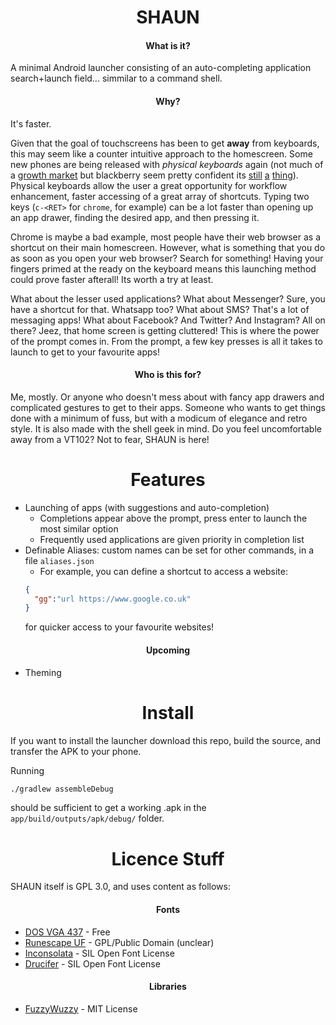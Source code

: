 <h1 align="center">SHAUN</h1>

<h4 align="center">What is it?</h4>

A minimal Android launcher consisting of an auto-completing application search+launch field... simmilar to a command shell.

<h4 align="center">Why?</h4>

It's faster.

Given that the goal of touchscreens has been to get **away** from keyboards, this may seem like a counter intuitive approach to the homescreen. Some new phones are being released with *physical keyboards* again (not much of a [growth market](https://trends.google.com/trends/explore?q=android%20physical%20keyboard&date=all) but blackberry seem pretty confident its [still](https://www.gsmarena.com/blackberry_passport-6457.php) [a](https://www.blackberrymobile.com/uk/keyone/) [thing](https://www.pocket-lint.com/phones/news/blackberry/143328-blackberry-key-2-specs-release-date-features-details)). Physical keyboards allow the user a great opportunity for workflow enhancement, faster accessing of a great array of shortcuts. Typing two keys (`c-<RET>` for `chrome`, for example) can be a lot faster than opening up an app drawer, finding the desired app, and then pressing it. 

Chrome is maybe a bad example, most people have their web browser as a shortcut on their main homescreen. However, what is something that you do as soon as you open your web browser? Search for something! Having your fingers primed at the ready on the keyboard means this launching method could prove faster afterall! Its worth a try at least.

What about the lesser used applications? What about Messenger? Sure, you have a shortcut for that. Whatsapp too? What about SMS? That's a lot of messaging apps! What about Facebook? And Twitter? And Instagram? All on there? Jeez, that home screen is getting cluttered! This is where the power of the prompt comes in. From the prompt, a few key presses is all it takes to launch to get to your favourite apps!

<h4 align="center">Who is this for?</h4>

Me, mostly. Or anyone who doesn't mess about with fancy app drawers and complicated gestures to get to their apps. Someone who wants to get things done with a minimum of fuss, but with a modicum of elegance and retro style. It is also made with the shell geek in mind. Do you feel uncomfortable away from a VT102? Not to fear, SHAUN is here!

<h1 align="center">Features</h1>

  * Launching of apps (with suggestions and auto-completion)
    * Completions appear above the prompt, press enter to launch the most similar option
    * Frequently used applications are given priority in completion list
  * Definable Aliases: custom names can be set for other commands, in a file `aliases.json`
    * For example, you can define a shortcut to access a website:
    ```JSON
    {
      "gg":"url https://www.google.co.uk"
    }
    ```
    for quicker access to your favourite websites!
  
<h4 align="center">Upcoming</h4>

  * Theming

<h1 align="center">Install</h1>

If you want to install the launcher download this repo, build the source, and transfer the APK to your phone.

Running 
```bash
./gradlew assembleDebug
```
should be sufficient to get a working .apk in the `app/build/outputs/apk/debug/` folder.

<h1 align="center">Licence Stuff</h1>

SHAUN itself is GPL 3.0, and uses content as follows:

<h4 align="center"> Fonts </h4>

  * [DOS VGA 437](https://www.dafont.com/perfect-dos-vga-437.font) - Free
  * [Runescape UF](https://www.dafont.com/runescape-uf.font) - GPL/Public Domain (unclear)
  * [Inconsolata](https://levien.com/type/myfonts/inconsolata.html) - SIL Open Font License
  * [Drucifer](https://github.com/drucifer/drucifer-monospace) - SIL Open Font License

<h4 align="center"> Libraries </h4>

  * [FuzzyWuzzy](https://github.com/xdrop/fuzzywuzzy) - MIT License
